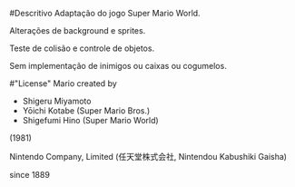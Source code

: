 #Descritivo
Adaptação do jogo Super Mario World. 

Alterações de background e sprites. 

Teste de colisão e controle de objetos.

Sem implementação de inimigos ou caixas ou cogumelos.




#"License"
Mario created by 
- Shigeru Miyamoto
- Yōichi Kotabe (Super Mario Bros.)
- Shigefumi Hino (Super Mario World)

(1981)

Nintendo Company, Limited (任天堂株式会社, Nintendou Kabushiki Gaisha) 

since 1889

